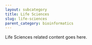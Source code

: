 ```yaml
---
layout: subcategory
title: Life Sciences
slug: life-sciences
parent_category: bioinformatics
---
```


Life Sciences related content goes here.
